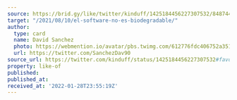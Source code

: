 ```yaml
---
source: https://brid.gy/like/twitter/kinduff/1425184456227307532/848744180
target: "/2021/08/10/el-software-no-es-biodegradable/"
author:
  type: card
  name: David Sanchez
  photo: https://webmention.io/avatar/pbs.twimg.com/612776fdc406752a35173809bd382005b1066ab2f6f37721737f552de8ca8159.jpg
  url: https://twitter.com/SanchezDav90
source_url: https://twitter.com/kinduff/status/1425184456227307532#favorited-by-848744180
property: like-of
published:
published_at:
received_at: '2022-01-28T23:55:19Z'
---
```


